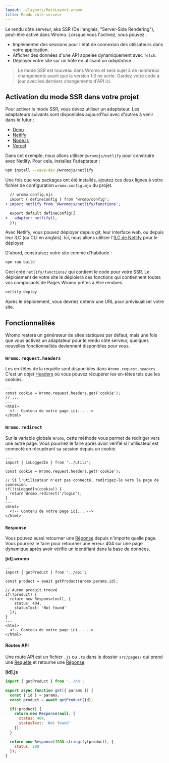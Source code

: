 ```yaml
---
layout: ~/layouts/MainLayout.wromo
title: Rendu côté serveur
---
```


Le rendu côté serveur, aka SSR (De l'anglais, "Server-Side Rendering"), peut-être activé dans Wromo. Lorsque vous l'activez, vous pouvez :

- Implémenter des sessions pour l'état de connexion des utilisateurs dans votre application.
- Afficher des données d'une API appelée dynamiquement avec `fetch`.
- Déployer votre site sur un hôte en utilisant un *adaptateur*.

> Le mode SSR est nouveau dans Wromo et sera sujet à de nombreux changements avant que la version 1.0 ne sorte. Gardez votre code à jour avec les derniers changements d'API ici.

## Activation du mode SSR dans votre projet

Pour activer le mode SSR, vous devez utiliser un adaptateur. Les adaptateurs suivants sont disponibles aujourd'hui avec d'autres à venir dans le futur :

- [Deno](https://github.com/Wromo/wromo/tree/main/packages/integrations/deno)
- [Netlify](https://github.com/Wromo/wromo/tree/main/packages/integrations/netlify)
- [Node.js](https://github.com/Wromo/wromo/tree/main/packages/integrations/node)
- [Vercel](https://github.com/Wromo/wromo/tree/main/packages/integrations/vercel)

Dans cet exemple, nous allons utiliser `@wromojs/netlify` pour construire avec Netlify. Pour cela, installez l'adaptateur :

```bash
npm install --save-dev @wromojs/netlify
```

Une fois que vos packages ont été installés, ajoutez ces deux lignes à votre fichier de configuration `wromo.config.mjs` du projet.

```diff
  // wromo.config.mjs
  import { defineConfig } from 'wromo/config';
+ import netlify from '@wromojs/netlify/functions';

  export default defineConfig({
+   adapter: netlify(),
  });
```

Avec Netlify, vous pouvez déployer depuis git, leur interface web, ou depuis leur ILC (ou CLI en anglais). Ici, nous allons utiliser l'[ILC de Netlify](https://docs.netlify.com/cli/get-started/) pour le déployer.

D'abord, construisez votre site comme d'habitude :

```bash
npm run build
```

Ceci crée `netlify/functions/` qui contient le code pour votre SSR. Le déploiement de votre site le déploiera ces fonctions qui contiennent toutes vos composants de Pages Wromo prêtes à être rendues.

```bash
netlify deploy
```

Après le déploiement, vous devriez obtenir une URL pour prévisualiser votre site.

## Fonctionnalités

Wromo restera un générateur de sites statiques par défaut, mais une fois que vous activez un adaptateur pour le rendu côté serveur, quelques nouvelles fonctionnalités deviennent disponibles pour vous.

### `Wromo.request.headers`

Les en-têtes de la requête sont disponibles dans `Wromo.request.headers`. C'est un objet [Headers](https://developer.mozilla.org/fr/docs/Web/API/Headers) où vous pouvez récupérer les en-têtes tels que les cookies.

```wromo
---
const cookie = Wromo.request.headers.get('cookie');
// ...
---
<html>
  <!-- Contenu de votre page ici... -->
</html>
```

### `Wromo.redirect`

Sur la variable globale `Wromo`, cette méthode vous permet de rediriger vers une autre page. Vous pourriez le faire après avoir vérifié si l'utilisateur est connecté en récupérant sa session depuis un cookie.

```wromo
---
import { isLoggedIn } from '../utils';

const cookie = Wromo.request.headers.get('cookie');

// Si l'utilisateur n'est pas connecté, redirigez-le vers la page de connexion.
if(!isLoggedIn(cookie)) {
  return Wromo.redirect('/login');
}
---
<html>
  <!-- Contenu de votre page ici... -->
</html>
```

### `Response`

Vous pouvez aussi retourner une [Réponse](https://developer.mozilla.org/fr/docs/Web/API/Response) depuis n'importe quelle page. Vous pourriez le faire pour retourner une erreur 404 sur une page dynamique après avoir vérifié un identifiant dans la base de données.

__[id].wromo__

```wromo
---
import { getProduct } from '../api';

const product = await getProduct(Wromo.params.id);

// Aucun produit trouvé
if(!product) {
  return new Response(null, {
    status: 404,
    statusText: 'Not found'
  });
}
---
<html>
  <!-- Contenu de votre page ici... -->
</html>
```

#### Routes API

Une route API est un fichier `.js` ou `.ts` dans le dossier `src/pages/` qui prend une [Requête](https://developer.mozilla.org/fr/docs/Web/API/Request) et retourne une [Réponse](https://developer.mozilla.org/fr/docs/Web/API/Response).

__[id].js__
```js
import { getProduct } from '../db';

export async function get({ params }) {
  const { id } = params;
  const product = await getProduct(id);

  if(!product) {
    return new Response(null, {
      status: 404,
      statusText: 'Not found'
    });
  }

  return new Response(JSON.stringify(product), {
    status: 200
  });
}
```
